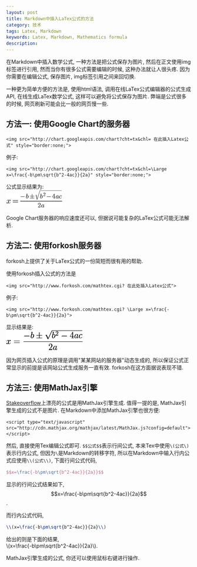 ```yaml
---
layout: post
title: Markdown中插入LaTex公式的方法
category: 技术
tags: Latex, Markdown
keywords: Latex, Markdown, Mathematics formula
description: 
---
```


在Markdown中插入数学公式, 一种方法是把公式保存为图片, 然后在正文使用img标签进行引用, 然而当你有很多公式需要编辑的时候, 这种办法就让人很头疼. 因为你需要在编辑公式, 保存图片, img标签引用之间来回切换.  

一种更为简单方便的方法是, 使用html语法, 调用在线LaTex公式编辑器的公式生成API, 在线生成LaTex数学公式, 这样可以避免将公式保存为图片. 弊端是公式很多的时候, 网页刷新可能会比一般的网页慢一些.  


## 方法一: 使用Google Chart的服务器  


```
<img src="http://chart.googleapis.com/chart?cht=tx&chl= 在此插入Latex公式" style="border:none;">
```   

例子:  

```
<img src="http://chart.googleapis.com/chart?cht=tx&chl=\Large x=\frac{-b\pm\sqrt{b^2-4ac}}{2a}" style="border:none;">  
```  

公式显示结果为:  
![google-chart-formula](/assets/img/tech/latex/markdown-insert-formula-example-google-chart.png)  

Google Chart服务器的响应速度还可以, 但据说可能复杂的LaTex公式可能无法解析.  


## 方法二: 使用forkosh服务器  

forkosh上提供了关于LaTex公式的一份简短而很有用的帮助.  

使用forkosh插入公式的方法是  

```
<img src="http://www.forkosh.com/mathtex.cgi? 在此处插入Latex公式">
```  

例子:  

```
<img src="http://www.forkosh.com/mathtex.cgi? \Large x=\frac{-b\pm\sqrt{b^2-4ac}}{2a}">
```  

显示结果是:  
![forkosh-formula](/assets/img/tech/latex/markdown-insert-formula-example-forkosh.png)  

因为网页插入公式的原理是调用"某某网站的服务器"动态生成的, 所以保证公式正常显示的前提是该网站公式生成服务一直有效. forkosh在这方面据说表现不错.  


## 方法三: 使用MathJax引擎 

<script type="text/javascript" src="http://cdn.mathjax.org/mathjax/latest/MathJax.js?config=default"></script> 

[Stakeoverflow](http://stackoverflow.com/)上漂亮的公式是用MathJax引擎生成. 值得一提的是, MathJax引擎生成的公式不是图片. 在Markdown中添加MathJax引擎也很方便:  

```
<script type="text/javascript" src="http://cdn.mathjax.org/mathjax/latest/MathJax.js?config=default"></script>
```  
然后, 直接使用Tex编辑公式即可. `$$公式$$`表示行间公式, 本来Tex中使用`\(公式\)`表示行内公式, 但因为`\`是Markdown的转移字符, 所以在Markdown中输入行内公式应使用`\\(公式\\)`, 下面行间公式代码,

```tex
$$x=\frac{-b\pm\sqrt{b^2-4ac}}{2a}}$$
```  
显示的行间公式结果如下,  
$$x=\frac{-b\pm\sqrt{b^2-4ac}}{2a}$$.  

而行内公式代码,

```tex
\\(x=\frac{-b\pm\sqrt{b^2-4ac}}{2a}\\)
```  
给出的则是下面的结果,  
\\(x=\frac{-b\pm\sqrt{b^2-4ac}}{2a}\\).  

MathJax引擎生成的公式, 你还可以使用鼠标右键进行操作. 
